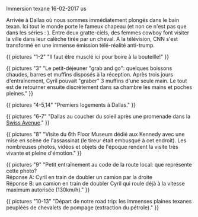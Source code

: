 Immersion texane
16-02-2017
us

Arrivée à Dallas où nous sommes immédiatement plongés dans le bain texan. Ici tout le monde porte le fameux chapeau (et non ce n'est pas que dans les séries : ). Entre deux gratte-ciels, des femmes cowboy font visiter la ville dans leur calèche tirée par un cheval. A la télévision, CNN s'est transformé en une immense émission télé-réalité anti-trump.

{{ pictures "1-2" "Il faut être musclé ici pour boire à la bouteille!" }}

{{ pictures "3" "Le petit-déjeuner \"grab and go\": quelques boissons chaudes, barres et muffins disposés à la réception. Après trois jours d'entraînement, Cyril pouvait \"graber\" 3 muffins d'une seule main. Le tout est de retourner ensuite discrètement dans sa chambre les mains et poches pleines." }}

{{ pictures "4-5,14" "Premiers logements à Dallas." }}

{{ pictures "6-7" "Dallas au coucher du soleil après une promenade dans la <a href='https://en.wikipedia.org/wiki/Swiss_Avenue_Historic_District,_Dallas'>Swiss Avenue</a>." }}

{{ pictures "8" "Visite du 6th Floor Museum dédié aux Kennedy avec une mise en scène de l'assassinat (le tireur était embusqué à cet endroit). Les nombreuses photos, vidéos et objets de l'époque rendent la visite très vivante et pleine d'émotion." }}

{{ pictures "9" "Petit entraînement au code de la route local: que représente cette photo?<br>Réponse A: Cyril en train de doubler un camion par la droite <br>Réponse B: un camion en train de doubler Cyril qui roule déjà à la vitesse maximum autorisée (130km/h)." }}

{{ pictures "10-13" "Départ de notre road trip: les immenses plaines texanes peuplées de chevalets de pompage (extraction du pétrole)." }}
